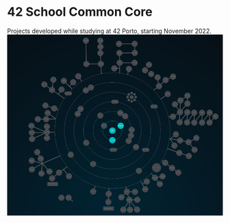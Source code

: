 # 42 School Common Core
Projects developed while studying at 42 Porto, starting November 2022.
![holygraph](https://github.com/peterbikes/42-School-Common-Core/blob/main/extra/holygraph.png)
